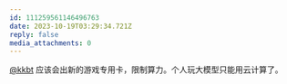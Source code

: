 ```yaml
---
id: 111259561146496763
date: 2023-10-19T03:29:34.721Z
reply: false
media_attachments: 0
---
```


[@kkbt](https://fmb.ftls.xyz/@kkbt) 应该会出新的游戏专用卡，限制算力。个人玩大模型只能用云计算了。

